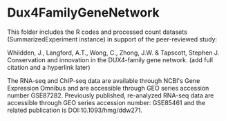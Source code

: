 # Dux4FamilyGeneNetwork

This folder includes the R codes and processed count datasets (SummarizedExperiment instance) in support of the peer-reviewed study: 

Whildden, J., Langford, A.T., Wong, C., Zhong, J.W. & Tapscott, Stephen J. Conservation and innovation in the DUX4-family gene network. (add full citation and a hyperlink later) 

The RNA-seq and ChIP-seq data are available through NCBI's Gene Expression Omnibus and are accessible through GEO series accession number GSE87282. Previously published, re-analyzed RNA-seq data are accessible through GEO series accession number: GSE85461 and the related publication is DOI:10.1093/hmg/ddw271. 
